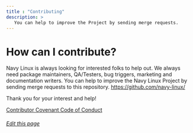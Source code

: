 ```yaml
---
title : "Contributing"
description: >
   You can help to improve the Project by sending merge requests.
---
```


# How can I contribute?

Navy Linux is always looking for interested folks to help out. We always need package maintainers, QA/Testers, bug triggers, marketing and documentation writers. You can help to improve the Navy Linux Project by sending merge requests to this repository. https://github.com/navy-linux/

Thank you for your interest and help!

[Contributor Covenant Code of Conduct][code-of-conduct]

[code-of-conduct]: /wiki/code-of-conduct

###### [Edit this page](https://github.com/navy-linux/navylinux.org/blob/main/content/wiki/contribute.md)
